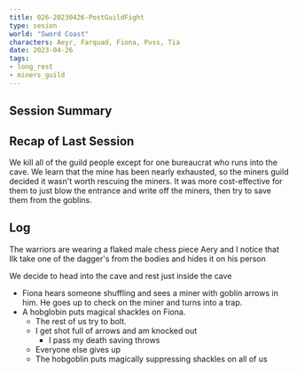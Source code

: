 ```yaml
---
title: 026-20230426-PostGuildFight
type: sesion
world: "Sword Coast"
characters: Aeyr, Farquad, Fiona, Puss, Tia
date: 2023-04-26
tags: 
- long_rest
- miners_guild
---
```


## Session Summary

## Recap of Last Session

We kill all of the guild people except for one bureaucrat who runs into the cave. We learn that the mine has been nearly exhausted, so the miners guild decided it wasn't worth rescuing the miners. It was more cost-effective for them to just blow the entrance and write off the miners, then try to save them from the goblins.

## Log

The warriors are wearing a flaked male chess piece
Aery and I notice that Ilk take one of the dagger's from the bodies and hides it on his person

We decide to head into the cave and rest just inside the cave

* Fiona hears someone shuffling and sees a miner with goblin arrows in him. He goes up to check on the miner and turns into a trap.
* A hobglobin puts magical shackles on Fiona.
	* The rest of us try to bolt. 
	* I get shot full of arrows and am knocked out
		* I pass my death saving throws
	* Everyone else gives up
	* The hobgoblin puts magically suppressing shackles on all of us
